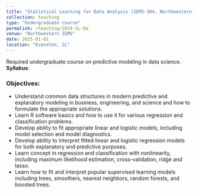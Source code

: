 ```yaml
---
title: "Statistical Learning for Data Analysis (IEMS-304, Northwestern)"
collection: teaching
type: "Undergraduate course"
permalink: /teaching/2024-SL-Da
venue: "Northwestern IEMS"
date: 2025-01-01
location: "Evanston, IL"
---
```



Required undergraduate course on predictive modeling in data science. **Syllabus**: 


### Objectives:

- Understand common data structures in modern predictive and explanatory modeling in business, engineering, and science and how to formulate the appropriate solutions.
- Learn R software basics and how to use it for various regression and classification problems.
- Develop ability to fit appropriate linear and logistic models, including model selection and model diagnostics.
- Develop ability to interpret fitted linear and logistic regression models for both explanatory and predictive purposes.
- Learn concept in regression and classification with nonlinearity, including maximum likelihood estimation, cross-validation, ridge and lasso.
- Learn how to fit and interpret popular supervised learning models including trees, smoothers, nearest neighbors, random forests, and boosted trees.

